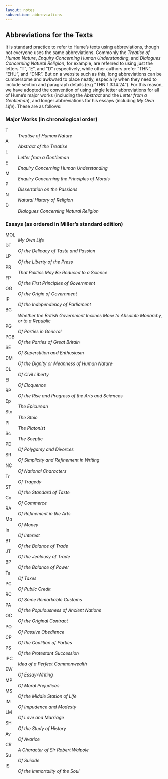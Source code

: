 ```yaml
---
layout: notes
subsection: abbreviations
---
```

## Abbreviations for the Texts

It is standard practice to refer to Hume’s texts using abbreviations, though not everyone uses the same abbreviations. Commonly the <i>Treatise of Human Nature</i>, <i>Enquiry Concerning Human Understanding</i>, and <i>Dialogues Concerning Natural Religion</i>, for example, are referred to using just the letters “T”, “E”, and “D” respectively, while other authors prefer “THN”, “EHU”, and “DNR”. But on a website such as this, long abbreviations can be cumbersome and awkward to place neatly, especially when they need to include section and paragraph details (e.g “THN 1.3.14.24”). For this reason, we have adopted the convention of using single letter abbreviations for all of Hume’s major works (including the <i>Abstract</i> and the <i>Letter from a Gentleman</i>), and longer abbreviations for his essays (including <i>My Own Life</i>). These are as follows:

### Major Works (in chronological order)

<dl>
  <dt>T</dt><dd><i>Treatise of Human Nature</i></dd>
  <dt>A</dt><dd><i>Abstract of the Treatise</i></dd>
  <dt>L</dt><dd><i>Letter from a Gentleman</i></dd>
  <dt>E</dt><dd><i>Enquiry Concerning Human Understanding</i></dd>
  <dt>M</dt><dd><i>Enquiry Concerning the Principles of Morals</i></dd>
  <dt>P</dt><dd><i>Dissertation on the Passions</i></dd>
  <dt>N</dt><dd><i>Natural History of Religion</i></dd>
  <dt>D</dt><dd><i>Dialogues Concerning Natural Religion</i></dd>
</dl>

### Essays (as ordered in Miller’s standard edition)

<dl>
  <dt>MOL</dt><dd><i>My Own Life</i></dd>
  <dt>DT</dt><dd><i>Of the Delicacy of Taste and Passion</i></dd>
  <dt>LP</dt><dd><i>Of the Liberty of the Press</i></dd>
  <dt>PR</dt><dd><i>That Politics May Be Reduced to a Science</i></dd>
  <dt>FP</dt><dd><i>Of the First Principles of Government</i></dd>
  <dt>OG</dt><dd><i>Of the Origin of Government</i></dd>
  <dt>IP</dt><dd><i>Of the Independency of Parliament</i></dd>
  <dt>BG</dt><dd><i>Whether the British Government Inclines More to Absolute Monarchy, or to a Republic</i></dd>
  <dt>PG</dt><dd><i>Of Parties in General</i></dd>
  <dt>PGB</dt><dd><i>Of the Parties of Great Britain</i></dd>
  <dt>SE</dt><dd><i>Of Superstition and Enthusiasm</i></dd>
  <dt>DM</dt><dd><i>Of the Dignity or Meanness of Human Nature</i></dd>
  <dt>CL</dt><dd><i>Of Civil Liberty</i></dd>
  <dt>El</dt><dd><i>Of Eloquence</i></dd>
  <dt>RP</dt><dd><i>Of the Rise and Progress of the Arts and Sciences</i></dd>
  <dt>Ep</dt><dd><i>The Epicurean</i></dd>
  <dt>Sto</dt><dd><i>The Stoic</i></dd>
  <dt>Pl</dt><dd><i>The Platonist</i></dd>
  <dt>Sc</dt><dd><i>The Sceptic</i></dd>
  <dt>PD</dt><dd><i>Of Polygamy and Divorces</i></dd>
  <dt>SR</dt><dd><i>Of Simplicity and Refinement in Writing</i></dd>
  <dt>NC</dt><dd><i>Of National Characters</i></dd>
  <dt>Tr</dt><dd><i>Of Tragedy</i></dd>
  <dt>ST</dt><dd><i>Of the Standard of Taste</i></dd>
  <dt>Co</dt><dd><i>Of Commerce</i></dd>
  <dt>RA</dt><dd><i>Of Refinement in the Arts</i></dd>
  <dt>Mo</dt><dd><i>Of Money</i></dd>
  <dt>In</dt><dd><i>Of Interest</i></dd>
  <dt>BT</dt><dd><i>Of the Balance of Trade</i></dd>
  <dt>JT</dt><dd><i>Of the Jealousy of Trade</i></dd>
  <dt>BP</dt><dd><i>Of the Balance of Power</i></dd>
  <dt>Ta</dt><dd><i>Of Taxes</i></dd>
  <dt>PC</dt><dd><i>Of Public Credit</i></dd>
  <dt>RC</dt><dd><i>Of Some Remarkable Customs</i></dd>
  <dt>PA</dt><dd><i>Of the Populousness of Ancient Nations</i></dd>
  <dt>OC</dt><dd><i>Of the Original Contract</i></dd>
  <dt>PO</dt><dd><i>Of Passive Obedience</i></dd>
  <dt>CP</dt><dd><i>Of the Coalition of Parties</i></dd>
  <dt>PS</dt><dd><i>Of the Protestant Succession</i></dd>
  <dt>IPC</dt><dd><i>Idea of a Perfect Commonwealth</i></dd>
  <dt>EW</dt><dd><i>Of Essay-Writing</i></dd>
  <dt>MP</dt><dd><i>Of Moral Prejudices</i></dd>
  <dt>MS</dt><dd><i>Of the Middle Station of Life</i></dd>
  <dt>IM</dt><dd><i>Of Impudence and Modesty</i></dd>
  <dt>LM</dt><dd><i>Of Love and Marriage</i></dd>
  <dt>SH</dt><dd><i>Of the Study of History</i></dd>
  <dt>Av</dt><dd><i>Of Avarice</i></dd>
  <dt>CR</dt><dd><i>A Character of Sir Robert Walpole</i></dd>
  <dt>Su</dt><dd><i>Of Suicide</i></dd>
  <dt>IS</dt><dd><i>Of the Immortality of the Soul</i></dd>
</dl>

